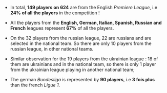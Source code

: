 * In total, **149 players on 624** are from the English _Premiere League_, i.e **24% of all the players** in the competition !

* All the players from the **English, German, Italian, Spanish, Russian and French** leagues represent **67%** of all the players.

* On the 32 players from the russian league, 22 are russians and are selected in the national team. So there are only 10 players from the russian league, in other national teams.

* Similar observation for the 19 players from the ukrainian league : 18 of them are ukrainians and in the national team, so there is only 1 player from the ukrainian league playing in another national team;

* The german _Bundesliga_ is represented by **90 players**, i.e **3 fois plus** than the french _Ligue 1_.

